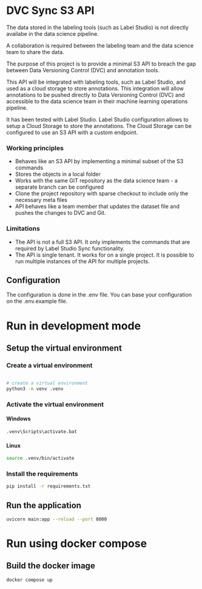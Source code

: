 # DVC Sync S3 API

The data stored in the labeling tools (such as Label Studio) is not directly availabe in the data science pipeline.

A collaboration is required between the labeling team and the data science team to share the data.

The purpose of this project is to provide a minimal S3 API to breach the gap between Data Versioning Control (DVC) and annotation tools. 

This API will be integrated with labeling tools, such as Label Studio, and used as a cloud storage to store annotations. This integration will allow annotations to be pushed directly to Data Versioning Control (DVC) and accessible to the data science team in their machine learning operations pipeline. 

It has been tested with Label Studio. Label Studio configuration allows to setup a Cloud Storage to store the annotations. The Cloud Storage can be configured to use an S3 API with a custom endpoint.

### Working principles
- Behaves like an S3 API by implementing a minimal subset of the S3 commands
- Stores the objects in a local folder
- Works with the same GIT repository as the data science team - a separate branch can be configured 
- Clone the project repository with sparse checkout to include only the necessary meta files
- API behaves like a team member that updates the dataset file and pushes the changes to DVC and Git.  

### Limitations
- The API is not a full S3 API. It only implements the commands that are required by Label Studio Sync functionality.
- The API is single tenant. It works for on a single project. It is possible to run multiple instances of the API for multiple projects. 


## Configuration

The configuration is done in the .env file. You can base your configuration on the .env.example file.

# Run in development mode

## Setup the virtual environment

### Create a virtual environment
```bash

# create a virtual environment
python3 -m venv .venv
```

### Activate the virtual environment

#### Windows

```bash
.venv\Scripts\activate.bat
```
#### Linux

```bash
source .venv/bin/activate
```

### Install the requirements

```bash
pip install -r requirements.txt
```

## Run the application

```bash
uvicorn main:app --reload --port 8000
```

# Run using docker compose

## Build the docker image

```bash
docker compose up
```


